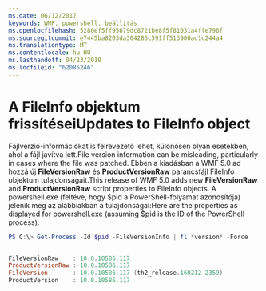 ```yaml
---
ms.date: 06/12/2017
keywords: WMF, powershell, beállítás
ms.openlocfilehash: 5280ef5ff95679dc8721be8f5f81031a4ffe796f
ms.sourcegitcommit: e7445ba8203da304286c591ff513900ad1c244a4
ms.translationtype: MT
ms.contentlocale: hu-HU
ms.lasthandoff: 04/23/2019
ms.locfileid: "62085246"
---
```

# <a name="updates-to-fileinfo-object"></a><span data-ttu-id="4d0ee-102">A FileInfo objektum frissítései</span><span class="sxs-lookup"><span data-stu-id="4d0ee-102">Updates to FileInfo object</span></span>
<span data-ttu-id="4d0ee-103">Fájlverzió-információkat is félrevezető lehet, különösen olyan esetekben, ahol a fájl javítva lett.</span><span class="sxs-lookup"><span data-stu-id="4d0ee-103">File version information can be misleading, particularly in cases where the file was patched.</span></span> <span data-ttu-id="4d0ee-104">Ebben a kiadásban a WMF 5.0 ad hozzá új **FileVersionRaw** és **ProductVersionRaw** parancsfájl FileInfo objektum tulajdonságait.</span><span class="sxs-lookup"><span data-stu-id="4d0ee-104">This release of WMF 5.0 adds new **FileVersionRaw** and **ProductVersionRaw** script properties to FileInfo objects.</span></span> <span data-ttu-id="4d0ee-105">A powershell.exe (feltéve, hogy $pid a PowerShell-folyamat azonosítója) jelenik meg az alábbiakban a tulajdonságai:</span><span class="sxs-lookup"><span data-stu-id="4d0ee-105">Here are the properties as displayed for powershell.exe (assuming $pid is the ID of the PowerShell process):</span></span>

```powershell
PS C:\> Get-Process -Id $pid -FileVersionInfo | fl *version* -Force


FileVersionRaw    : 10.0.10586.117
ProductVersionRaw : 10.0.10586.117
FileVersion       : 10.0.10586.117 (th2_release.160212-2359)
ProductVersion    : 10.0.10586.117
